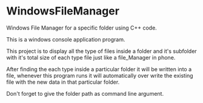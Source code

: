 # WindowsFileManager
Windows File Manager for a specific folder using C++ code.

This is a windows console application program.

This project is to display all the type of files inside a folder and it's subfolder with it's total size of each type file just like a file_Manager in phone.

After finding the each type inside a particular folder it will be written into a file, whenever this program runs it will automatically over write the existing file with the new data in that particular folder.

Don't forget to give the folder path as command line argument.
